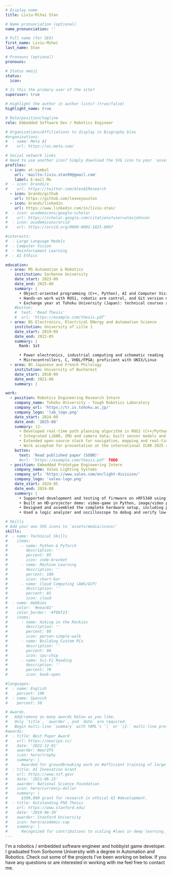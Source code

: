 ```yaml
---
# Display name
title: Liviu-Mihai Stan

# Name pronunciation (optional)
name_pronunciation: ''

# Full name (for SEO)
first_name: Liviu-Mihai
last_name: Stan

# Pronouns (optional)
pronouns: 

# Status emoji
status:
  icon:

# Is this the primary user of the site?
superuser: true

# Highlight the author in author lists? (true/false)
highlight_name: true

# Role/position/tagline
role: Embedded Software Dev / Robotics Engineer

# Organizations/Affiliations to display in Biography blox
#organizations:
#  - name: Meta AI
#    url: https://ai.meta.com/

# Social network links
# Need to use another icon? Simply download the SVG icon to your `assets/media/icons/` folder.
profiles:
  - icon: at-symbol
    url: 'mailto:liviu.stan99@gmail.com'
    label: E-mail Me
#  - icon: brands/x
#    url: https://twitter.com/AlexAIResearch
  - icon: brands/github
    url: https://github.com/leaveyoustun
  - icon: brands/linkedin
    url: https://www.linkedin.com/in/liviu-stan/
#  - icon: academicons/google-scholar
#    url: https://scholar.google.com/citations?user=alexjohnson
#  - icon: academicons/orcid
#    url: https://orcid.org/0000-0002-1825-0097

#interests:
#  - Large Language Models
#  - Computer Vision
#  - Reinforcement Learning
#  - AI Ethics

education:
  - area: MS Automation & Robotics
    institution: Sorbonne University
    date_start: 2023-09
    date_end: 2025-08
    summary: |
      • Object-oriented programming (C++, Python), AI and Computer Vision
      • Hands-on work with ROS1, robotic arm control, and Git version management
      • Exchange year at Tohoku University (Japan): technical courses and robotics research
    #button:
    #  text: 'Read Thesis'
    #  url: 'https://example.com/thesis.pdf'
  - area: BS Electronics, Electrical ENergy and Automation Science
    institution: University of Lille 1
    date_start: 2019-09
    date_end: 2022-05
    summary: |
      Rank: 1st

      • Power electronics, industrial computing and schematic reading
      • Microcontrollers, C, VHDL/FPGA; proficient with UNIX/Linux
  - area: BS Japanese and French Philology
    institution: University of Bucharest
    date_start: 2018-09
    date_end: 2021-08
    summary: |

work:
  - position: Robotics Engineering Research Intern
    company_name: Tohoku University – Tough Robotics Laboratory
    company_url: 'https://tr.is.tohoku.ac.jp/'
    company_logo: 'lab_logo.png'
    date_start: 2024-09
    date_end: '2025-08'
    summary: |2-
      • Developed real-time path planning algorithm in ROS2 (C++/Python) for environments with movable obstacles
      • Integrated LiDAR, IMU and camera data; built sensor models and tested on both hardware and in simulation
      • Extended open-source stack for navigation, mapping and real-time detection, using Git and Docker
      • Work accepted for presentation at the international ICAR 2025 conference; implementation to be released open-source
    button:
      text: 'Read published paper (SOON)'
      #url: 'https://example.com/thesis.pdf' TODO
  - position: Embedded Prototype Engineering Intern
    company_name: Valeo Lighting Systems
    company_url: 'https://www.valeo.com/en/light-division/'
    company_logo: 'valeo-logo.png'
    date_start: 2024-05
    date_end: 2024-08
    summary: |
      • Supported development and testing of firmware on nRF5340 using Zephyr RTOS with SPI/UART/CAN interfaces
      • Built an HD-projector demo: video-game in Python, image/video projection in C++ and mobile app in Flutter
      • Designed and assembled the complete hardware setup, including power, PCB connections and inter-module wiring
      • Used a logic analyzer and oscilloscope to debug and verify low-level signals and timing on hardware interfaces

# Skills
# Add your own SVG icons to `assets/media/icons/`
skills:
#  - name: Technical Skills
#    items:
#      - name: Python & PyTorch
#        description: ''
#        percent: 95
#        icon: code-bracket
#      - name: Machine Learning
#        description: ''
#        percent: 100
#        icon: chart-bar
#      - name: Cloud Computing (AWS/GCP)
#        description: ''
#        percent: 85
#        icon: cloud
#  - name: Hobbies
#    color: '#eeac02'
#    color_border: '#f0bf23'
#    items:
#      - name: Hiking in the Rockies
#        description: ''
#        percent: 80
#        icon: person-simple-walk
#      - name: Building Custom PCs
#        description: ''
#        percent: 90
#        icon: cpu-chip
#      - name: Sci-Fi Reading
#        description: ''
#        percent: 70
#        icon: book-open

#languages:
#  - name: English
#    percent: 100
#  - name: Spanish
#    percent: 50

# Awards.
#   Add/remove as many awards below as you like.
#   Only `title`, `awarder`, and `date` are required.
#   Begin multi-line `summary` with YAML's `|` or `|2-` multi-line prefix and indent 2 spaces below.
#awards:
#  - title: Best Paper Award
#    url: https://neurips.cc/
#    date: '2022-12-01'
#    awarder: NeurIPS
#    icon: hero/trophy
#    summary: |
#      Awarded for groundbreaking work on #efficient training of large models.
#  - title: AI Innovation Grant
#    url: https://www.nsf.gov/
#    date: '2021-06-15'
#    awarder: National Science Foundation
#    icon: hero/currency-dollar
#    summary: |
#      $500,000 grant for research in ethical AI #development.
#  - title: Outstanding PhD Thesis
#    url: https://www.stanford.edu/
#    date: '2019-06-30'
#    awarder: Stanford University
#    icon: hero/academic-cap
#    summary: |
#      Recognized for contributions to scaling #laws in deep learning.
---
```


I'm a robotics / embedded software engineer and hobbyist game developer. I graduated from Sorbonne University with a degree in Automation and Robotics.
Check out some of the projects I've been working on below. If you have any questions or are interested in working with me feel free to contact me.
